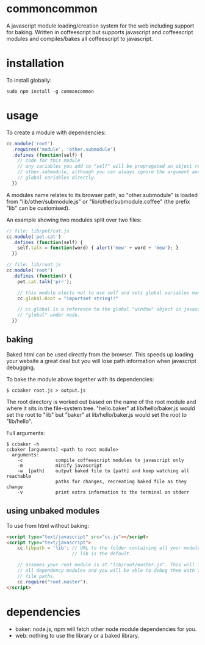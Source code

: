 commoncommon
============

A javascript module loading/creation system for the web including support for baking. Written in coffeescript but supports javascript and coffeescript modules and compiles/bakes all coffeescript to javascript.

installation
============

To install globally:

    sudo npm install -g commoncommon

usage
=====
To create a module with dependencies:
```javascript
cc.module('root')
  .requires('module', 'other.submodule')
  .defines (function(self) {
    // code for this module
    // any variables you add to "self" will be proprogated an object reachable at
    // other.submodule, although you can always ignore the argument and just manipulate
    // global variables directly.
  })
```
A modules name relates to its browser path, so "other.submodule" is loaded from "lib/other/submodule.js" or "lib/other/submodule.coffee" (the prefix "lib" can be customised).

An example showing two modules split over two files:
```javascript
// file: lib/pet/cat.js
cc.module('pet.cat')
  .defines (function(self) {
    self.talk = function(word) { alert('mew' + word + 'mew'); }
  })
```

```javascript
// file: lib/root.js
cc.module('root')
  .defines (function() {
    pet.cat.talk('prr');

    // this module elects not to use self and sets global variables manually.
    cc.global.Root = "important string!!"

    // cc.global is a reference to the global "window" object in javascript, or
    // "global" under node.
  })
```

baking
------
Baked html can be used directly from the browser. This speeds up loading your website a great deal but you will lose path information when javascript debugging. 

To bake the module above together with its dependencies:

```shell
$ ccbaker root.js > output.js
```

The root directory is worked out based on the name of the root module and where it sits in the file-system tree. "hello.baker" at lib/hello/baker.js would set the root to "lib" but "baker" at lib/hello/baker.js would set the root to "lib/hello".

Full arguments:
```shell
$ ccbaker -h
ccbaker [arguments] <path to root module>
  arguments:
    -c            compile coffeescript modules to javascript only
    -m            minify javascript
    -w  [path]    output baked file to [path] and keep watching all reachable
                  paths for changes, recreating baked file as they change
    -v            print extra information to the terminal on stderr
```

using unbaked modules
---------------------
To use from html without baking:
```html
<script type="text/javascript" src="cc.js"></script>
<script type="text/javascript">
    cc.libpath = 'lib'; // URL to the folder containing all your modules.
                        // lib is the default.

    // assumes your root module is at "lib/root/master.js". This will in turn load
    // all dependency modules and you will be able to debug them with their full
    // file paths.
    cc.require("root.master");
</script>
```

dependencies
============
 * baker: node.js, npm will fetch other node module dependencies for you.
 * web: nothing to use the library or a baked library.

